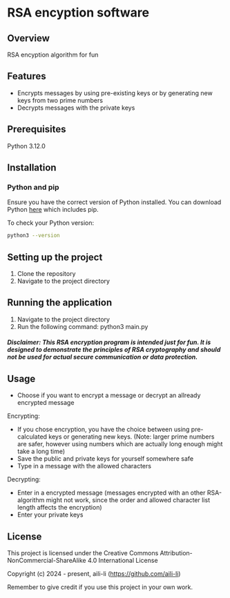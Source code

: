 # RSA encyption software

## Overview
RSA encyption algorithm for fun

## Features
- Encrypts messages by using pre-existing keys or by generating new keys from two prime numbers
- Decrypts messages with the private keys 

## Prerequisites
Python 3.12.0

## Installation

### Python and pip
Ensure you have the correct version of Python installed. You can download Python [here](https://www.python.org/downloads/) which includes pip.

To check your Python version:
```bash
python3 --version
```


## Setting up the project
1. Clone the repository
2. Navigate to the project directory


## Running the application
1. Navigate to the project directory
2. Run the following command:
python3 main.py

##### Disclaimer: This RSA encryption program is intended just for fun. It is designed to demonstrate the principles of RSA cryptography and should not be used for actual secure communication or data protection.

## Usage

- Choose if you want to encrypt a message or decrypt an allready encrypted message

Encrypting:
- If you chose encryption, you have the choice between using pre-calculated keys or generating new keys. (Note: larger prime numbers are safer, however using numbers which are actually long enough might take a long time)
- Save the public and private keys for yourself somewhere safe
- Type in a message with the allowed characters

Decrypting:
- Enter in a encrypted message (messages encrypted with an other RSA-algorithm might not work, since the order and allowed character list length affects the encryption)
- Enter your private keys


## License

This project is licensed under the Creative Commons Attribution-NonCommercial-ShareAlike 4.0 International License

Copyright (c) 2024 - present, aili-li (https://github.com/aili-li)

Remember to give credit if you use this project in your own work.